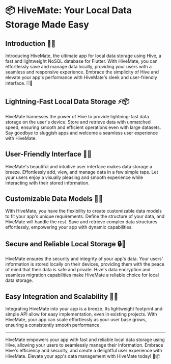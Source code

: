 # 📦 HiveMate: Your Local Data Storage Made Easy

## Introduction 🌟📱

Introducing HiveMate, the ultimate app for local data storage using Hive, a fast and lightweight NoSQL database for Flutter. With HiveMate, you can effortlessly save and manage data locally, providing your users with a seamless and responsive experience. Embrace the simplicity of Hive and elevate your app's performance with HiveMate's sleek and user-friendly interface. 🗄️🐝

## Lightning-Fast Local Data Storage ⚡📦

HiveMate harnesses the power of Hive to provide lightning-fast data storage on the user's device. Store and retrieve data with unmatched speed, ensuring smooth and efficient operations even with large datasets. Say goodbye to sluggish apps and welcome a seamless user experience with HiveMate.

## User-Friendly Interface 🎨📱

HiveMate's beautiful and intuitive user interface makes data storage a breeze. Effortlessly add, view, and manage data in a few simple taps. Let your users enjoy a visually pleasing and smooth experience while interacting with their stored information.

## Customizable Data Models 🧩📝

With HiveMate, you have the flexibility to create customizable data models to fit your app's unique requirements. Define the structure of your data, and HiveMate will handle the rest. Save and retrieve complex data structures effortlessly, empowering your app with dynamic capabilities.

## Secure and Reliable Local Storage 🔒🔐

HiveMate ensures the security and integrity of your app's data. Your users' information is stored locally on their devices, providing them with the peace of mind that their data is safe and private. Hive's data encryption and seamless migration capabilities make HiveMate a reliable choice for local data storage.

## Easy Integration and Scalability 🚀🔗

Integrating HiveMate into your app is a breeze. Its lightweight footprint and simple API allow for easy implementation, even in existing projects. With HiveMate, your app can scale effortlessly as your user base grows, ensuring a consistently smooth performance.

---

HiveMate empowers your app with fast and reliable local data storage using Hive, allowing your users to seamlessly manage their information. Embrace Hive's efficiency and security, and create a delightful user experience with HiveMate. Elevate your app's data management with HiveMate today! 🚀📦
